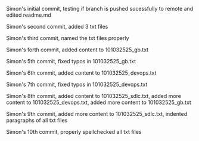 Simon's initial commit, testing if branch is pushed sucessfully to remote and edited readme.md

Simon's second commit, added 3 txt files

Simon's third commit, named the txt files properly

Simon's forth commit, added content to 101032525_gb.txt

Simon's 5th commit, fixed typos in 101032525_gb.txt

Simon's 6th commit, added content to 101032525_devops.txt

Simon's 7th commit, fixed typos in 101032525_devops.txt

Simon's 8th commit, added content to 101032525_sdlc.txt, added more content to 101032525_devops.txt, added more content to 101032525_gb.txt

Simon's 9th commit, added more content to 101032525_sdlc.txt, indented paragraphs of all txt files

Simon's 10th commit, properly spellchecked all txt files